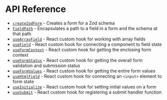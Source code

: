 # API Reference

- [`createZodForm`](createZodForm) - Creates a form for a Zod schema
- [`FieldPath`](FieldPath.md) - Encapsulates a path to a field in a form and the schema at that path
- [`useArrayField`](useArrayField.md) - React custom hook for working with array fields
- [`useField`](useField.md) - React custom hook for connecting a component to field state
- [`useFormContext`](useFormContext.md) - React custom hook for getting the enclosing form context
- [`useFormStatus`](useFormStatus.md) - React custom hook for getting the overall form validation and submission status
- [`useFormValues`](useFormValues.md) - React custom hook for getting the entire form values
- [`useHtmlField`](useHtmlField.md) - React custom hook for connecting an `<input>` element to form state
- [`useInitialize`](useInitialize.md) - React custom hook for setting initial values on a form
- [`useSubmit`](useSubmit.md) - React custom hook for registering a submit handler function

